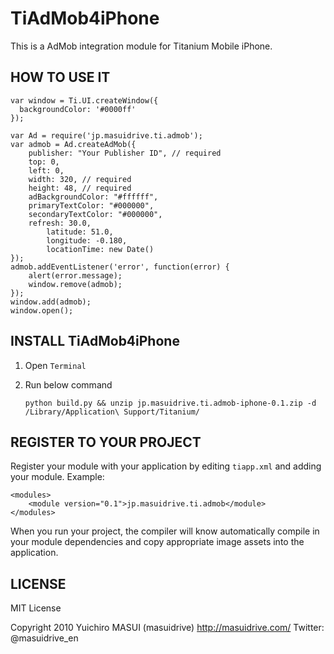 TiAdMob4iPhone
===========================================

This is a AdMob integration module for Titanium Mobile iPhone.



HOW TO USE IT
-----------------------------

	var window = Ti.UI.createWindow({
	  backgroundColor: '#0000ff'
	});
	
	var Ad = require('jp.masuidrive.ti.admob');
	var admob = Ad.createAdMob({
	    publisher: "Your Publisher ID", // required
	    top: 0,
	    left: 0,
	    width: 320, // required
	    height: 48, // required
	    adBackgroundColor: "#ffffff",
	    primaryTextColor: "#000000",
	    secondaryTextColor: "#000000",
	    refresh: 30.0,
			latitude: 51.0,
			longitude: -0.180,
			locationTime: new Date()
	});
	admob.addEventListener('error', function(error) {
	    alert(error.message);
	    window.remove(admob);
	});
	window.add(admob);
	window.open();


INSTALL TiAdMob4iPhone
--------------------

1. Open `Terminal`
2. Run below command

	`python build.py && unzip jp.masuidrive.ti.admob-iphone-0.1.zip -d /Library/Application\ Support/Titanium/`


REGISTER TO YOUR PROJECT
---------------------

Register your module with your application by editing `tiapp.xml` and adding your module.
Example:

	<modules>
		<module version="0.1">jp.masuidrive.ti.admob</module>
	</modules>

When you run your project, the compiler will know automatically compile in your module
dependencies and copy appropriate image assets into the application.


LICENSE
---------------------
MIT License

Copyright 2010 Yuichiro MASUI (masuidrive)
http://masuidrive.com/
Twitter: @masuidrive_en